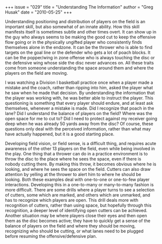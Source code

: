 +++
issue = "029"
title = "Understanding The Information"
author = "Greg Husak"
date = "2010-05-25"
+++

Understanding positioning and distribution of players on the field is an
important skill, but also somewhat of an innate ability. How this skill
manifests itself is sometimes subtle and other times overt. It can show up in
the guy who always seems to be making the good cut to keep the offensive flow
going or in the physically ungifted player who consistently finds themselves
alone in the endzone. It can be the thrower who is able to find targets on the
goal line or the defender who gets a lot of poach blocks. It can be the
popper/wing in zone offense who is always touching the disc or the defensive
wing whose side the disc never advances on. All these traits come from someone
understanding the space around them and where the players on the field are
moving.  
  
I was watching a Division I basketball practice once when a player made a
mistake and the coach, rather than ripping into him, asked the player what he
saw when he made that decision. By understanding the information that the
player was working with, he was better able to instruct the player. This
questioning is something that every player should endure, and at least ask
themselves, whenever a mistake is made. Did I recognize that poach in the
lane? Did I understand the balance of players on the field? Where was the open
space for me to cut to? Did I need to protect against my receiver going deep
when he was already 50 yards away from the disc? Of course, these questions
only deal with the perceived information, rather than what may have actually
happened, but it is a good starting place.  
  
Developing field vision, or field sense, is a difficult thing, and requires
acute awareness of the other 13 players on the field, even while being
involved in the play. One thing that a thrower can do in a practice
environment is to throw the disc to the place where he sees the space, even if
there is nobody cutting there. By making this throw, it becomes obvious where
he is looking, and where he sees the space on the field. Cutters can also draw
attention by yelling at the thrower to alert him to where he should be
looking. Both these examples deal with one-to-one or one-to-few player
interactions. Developing this in a one-to-many or many-to-many fashion is more
difficult. There are some drills where a player turns to see a selection of
cutters, some which are marked, and others which are unmarked, and has to
recognize which players are open. This drill deals more with recognition of
cutters, rather than using space, but hopefully through this recognition, a
deeper level of identifying open cutters can be achieved. Another situation
may be where players close their eyes and then open them as the disc becomes
active; they have to quickly get a sense of the balance of players on the
field and where they should be moving, recognizing who should be cutting, or
what lanes need to be plugged before resuming the offensive/defensive plan.
